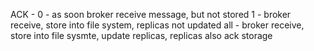 ACK - 
    0 - as soon broker receive
         message, but not 
         stored
    1 - broker receive, 
        store into file system,
        replicas not updated
    all - broker receive,
          store into file sysmte,
          update replicas, 
          replicas also ack storage
